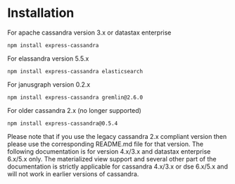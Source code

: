 # Installation

For apache cassandra version 3.x or datastax enterprise

    npm install express-cassandra

For elassandra version 5.5.x

    npm install express-cassandra elasticsearch

For janusgraph version 0.2.x

    npm install express-cassandra gremlin@2.6.0

For older cassandra 2.x (no longer supported)

    npm install express-cassandra@0.5.4

Please note that if you use the legacy cassandra 2.x compliant version then please use the corresponding README.md file for that version. The following documentation is for version 4.x/3.x and datastax enterprise 6.x/5.x only. The materialized view support and several other part of the documentation is strictly applicable for cassandra 4.x/3.x or dse 6.x/5.x and will not work in earlier versions of cassandra.
